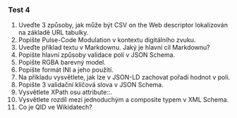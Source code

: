 ### **Test 4**

1. Uveďte 3 způsoby, jak může být CSV on the Web descriptor lokalizován na základě URL tabulky.
2. Popište Pulse-Code Modulation v kontextu digitálního zvuku.
3. Uveďte příklad textu v Markdownu. Jaký je hlavní cíl Markdownu?
4. Popište hlavní způsoby validace polí v JSON Schema.
5. Popište RGBA barevný model.
6. Popište formát INI a jeho použití.
7. Na příkladu vysvětlete, jak lze v JSON-LD zachovat pořadí hodnot v poli.
8. Popište 3 validační klíčová slova v JSON Schema.
9. Vysvětlete XPath osu attribute::.
10. Vysvětlete rozdíl mezi jednoduchým a composite typem v XML Schema.
11. Co je QID ve Wikidatech?
